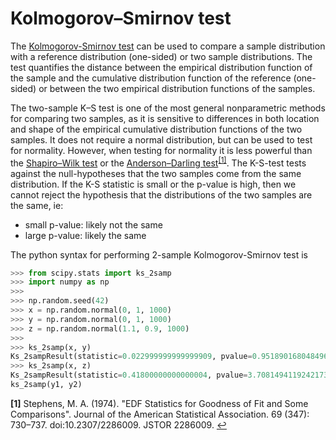 # Kolmogorov–Smirnov test
The [Kolmogorov-Smirnov test](https://en.wikipedia.org/wiki/Kolmogorov%E2%80%93Smirnov_test) can be used to compare a sample distribution 
with a reference distribution (one-sided) or two sample distributions.
The test quantifies the distance between the empirical distribution function of the sample and the cumulative distribution function 
of the reference (one-sided) or between the two empirical distribution functions of the samples. 

The two-sample K–S test is one of the most general nonparametric methods for comparing two samples, 
as it is sensitive to differences in both location and shape of the empirical cumulative distribution functions of the two samples.
It does not require a normal distribution, but can be used to test
for normality. However, when testing for normality it is less powerful than the [Shapiro–Wilk test](https://en.wikipedia.org/wiki/Shapiro%E2%80%93Wilk_test)
or the [Anderson–Darling test](https://en.wikipedia.org/wiki/Anderson%E2%80%93Darling_test)<sup id="a1">[[1]](#f1)</sup>.
The K-S-test tests against the null-hypotheses that the two samples come from the same distribution. 
If the K-S statistic is small or the p-value is high, then we cannot reject the hypothesis that the distributions of the two samples are the same, ie:
* small p-value: likely not the same
* large p-value: likely the same

The python syntax for performing 2-sample Kolmogorov-Smirnov test is
```python
>>> from scipy.stats import ks_2samp
>>> import numpy as np
>>> 
>>> np.random.seed(42)
>>> x = np.random.normal(0, 1, 1000)
>>> y = np.random.normal(0, 1, 1000)
>>> z = np.random.normal(1.1, 0.9, 1000)
>>> 
>>> ks_2samp(x, y)
Ks_2sampResult(statistic=0.022999999999999909, pvalue=0.95189016804849647)
>>> ks_2samp(x, z)
Ks_2sampResult(statistic=0.41800000000000004, pvalue=3.7081494119242173e-77)
ks_2samp(y1, y2)
```


<b id="f1">[1]</b>  Stephens, M. A. (1974). "EDF Statistics for Goodness of Fit and Some Comparisons". 
Journal of the American Statistical Association. 69 (347): 730–737. doi:10.2307/2286009. JSTOR 2286009. [↩](#a1)
